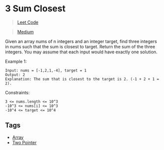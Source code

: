 # 3 Sum Closest

> [Leet Code](https://leetcode.com/problems/3sum-closest/)

> [Medium](../.difficulty/Medium.md)

Given an array nums of n integers and an integer target, find three integers in nums such that the sum is closest to target. Return the sum of the three integers. You may assume that each input would have exactly one solution.

Example 1:

```
Input: nums = [-1,2,1,-4], target = 1
Output: 2
Explanation: The sum that is closest to the target is 2. (-1 + 2 + 1 = 2).
```

Constraints:

```
3 <= nums.length <= 10^3
-10^3 <= nums[i] <= 10^3
-10^4 <= target <= 10^4
```

## Tags

- [Array](../.tags/Array.md)
- [Two Pointer](../.tags/TwoPointer.md)
